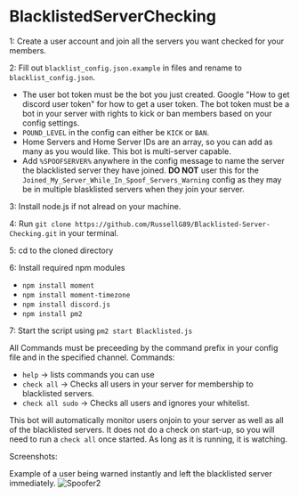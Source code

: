 # BlacklistedServerChecking

1: Create a user account and join all the servers you want checked for your members.

2: Fill out `blacklist_config.json.example` in files and rename to `blacklist_config.json`. 
- The user bot token must be the bot you just created. Google "How to get discord user token" for how to get a user token. The bot token must be a bot in your server with rights to kick or ban members based on your config settings. 
- `POUND_LEVEL` in the config can either be `KICK` or `BAN`.
- Home Servers and Home Server IDs are an array, so you can add as many as you would like. This bot is multi-server capable.
- Add `%SPOOFSERVER%` anywhere in the config message to name the server the blacklisted server they have joined. **DO NOT** user this for the `Joined_My_Server_While_In_Spoof_Servers_Warning` config as they may be in multiple blasklisted servers when they join your server. 

3: Install node.js if not alread on your machine. 

4: Run `git clone https://github.com/RussellG89/Blacklisted-Server-Checking.git` in your terminal.

5: cd to the cloned directory

6: Install required npm modules
  - `npm install moment`
  - `npm install moment-timezone`
  - `npm install discord.js`
  - `npm install pm2`

7: Start the script using `pm2 start Blacklisted.js`

All Commands must be preceeding by the command prefix in your config file and in the specified channel.
Commands: 
- `help` -> lists commands you can use
- `check all` -> Checks all users in your server for membership to blacklisted servers.
- `check all sudo` -> Checks all users and ignores your whitelist.

This bot will automatically monitor users onjoin to your server as well as all of the blacklisted servers. It does not do a check on start-up, so you will need to run a `check all` once started. As long as it is running, it is watching. 

Screenshots:

Example of a user being warned instantly and left the blacklisted server immediately.
![Spoofer2](/files/Photo2.png)
